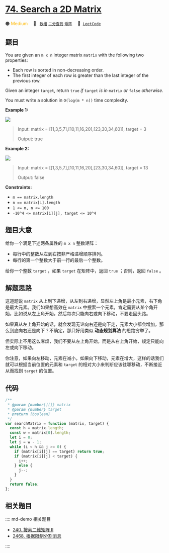 # [74. Search a 2D Matrix](https://leetcode.com/problems/search-a-2d-matrix/)

🟠 <font color=#ffb800>Medium</font>&emsp; 🔖&ensp; [`数组`](/leetcode/outline/tag/array.md) [`二分查找`](/leetcode/outline/tag/binary-search.md) [`矩阵`](/leetcode/outline/tag/matrix.md)&emsp; 🔗&ensp;[`LeetCode`](https://leetcode.com/problems/search-a-2d-matrix/)

## 题目

You are given an `m x n` integer matrix `matrix` with the following two
properties:

- Each row is sorted in non-decreasing order.
- The first integer of each row is greater than the last integer of the previous row.

Given an integer `target`, return `true` _if_ `target` _is in_ `matrix` _or_
`false` _otherwise_.

You must write a solution in `O(log(m * n))` time complexity.

**Example 1:**

![](https://assets.leetcode.com/uploads/2020/10/05/mat.jpg)

> Input: matrix = [[1,3,5,7],[10,11,16,20],[23,30,34,60]], target = 3
>
> Output: true

**Example 2:**

![](https://assets.leetcode.com/uploads/2020/10/05/mat2.jpg)

> Input: matrix = [[1,3,5,7],[10,11,16,20],[23,30,34,60]], target = 13
>
> Output: false

**Constraints:**

- `m == matrix.length`
- `n == matrix[i].length`
- `1 <= m, n <= 100`
- `-10^4 <= matrix[i][j], target <= 10^4`

## 题目大意

给你一个满足下述两条属性的 `m x n` 整数矩阵：

- 每行中的整数从左到右按非严格递增顺序排列。
- 每行的第一个整数大于前一行的最后一个整数。

给你一个整数 `target` ，如果 `target` 在矩阵中，返回 `true` ；否则，返回 `false` 。

## 解题思路

这道题说 `matrix` 从上到下递增，从左到右递增，显然左上角是最小元素，右下角是最大元素。我们如果想高效在 `matrix` 中搜索一个元素，肯定需要从某个角开始，比如说从左上角开始，然后每次只能向右或向下移动，不要走回头路。

如果真从左上角开始的话，就会发现无论向右还是向下走，元素大小都会增加，那么到底向右还是向下？不确定，那只好用类似 **动态规划算法** 的思路穷举了。

但实际上不用这么麻烦，我们不要从左上角开始，而是从右上角开始，规定只能向左或向下移动。

你注意，如果向左移动，元素在减小，如果向下移动，元素在增大，这样的话我们就可以根据当前位置的元素和 `target` 的相对大小来判断应该往哪移动，不断接近从而找到 `target` 的位置。

## 代码

```javascript
/**
 * @param {number[][]} matrix
 * @param {number} target
 * @return {boolean}
 */
var searchMatrix = function (matrix, target) {
  const h = matrix.length;
  const w = matrix[0].length;
  let i = 0;
  let j = w - 1;
  while (i < h && j >= 0) {
    if (matrix[i][j] == target) return true;
    if (matrix[i][j] < target) {
      i++;
    } else {
      j--;
    }
  }
  return false;
};
```

## 相关题目

:::: md-demo 相关题目

- [240. 搜索二维矩阵 II](./0240.md)
- [2468. 根据限制分割消息](https://leetcode.cn/problems/split-message-based-on-limit)

::::
